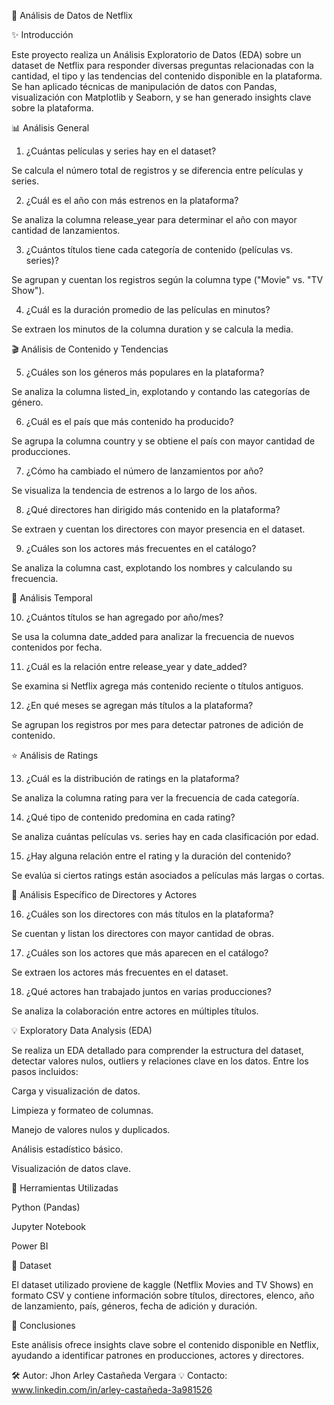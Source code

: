 🌟 Análisis de Datos de Netflix

✨ Introducción

Este proyecto realiza un Análisis Exploratorio de Datos (EDA) sobre un dataset de Netflix para responder diversas preguntas relacionadas con la cantidad, el tipo y las tendencias del contenido disponible en la plataforma. Se han aplicado técnicas de manipulación de datos con Pandas, visualización con Matplotlib y Seaborn, y se han generado insights clave sobre la plataforma.

📊 Análisis General

1. ¿Cuántas películas y series hay en el dataset?

Se calcula el número total de registros y se diferencia entre películas y series.

2. ¿Cuál es el año con más estrenos en la plataforma?

Se analiza la columna release_year para determinar el año con mayor cantidad de lanzamientos.

3. ¿Cuántos títulos tiene cada categoría de contenido (películas vs. series)?

Se agrupan y cuentan los registros según la columna type ("Movie" vs. "TV Show").

4. ¿Cuál es la duración promedio de las películas en minutos?

Se extraen los minutos de la columna duration y se calcula la media.

🎬 Análisis de Contenido y Tendencias

5. ¿Cuáles son los géneros más populares en la plataforma?

Se analiza la columna listed_in, explotando y contando las categorías de género.

6. ¿Cuál es el país que más contenido ha producido?

Se agrupa la columna country y se obtiene el país con mayor cantidad de producciones.

7. ¿Cómo ha cambiado el número de lanzamientos por año?

Se visualiza la tendencia de estrenos a lo largo de los años.

8. ¿Qué directores han dirigido más contenido en la plataforma?

Se extraen y cuentan los directores con mayor presencia en el dataset.

9. ¿Cuáles son los actores más frecuentes en el catálogo?

Se analiza la columna cast, explotando los nombres y calculando su frecuencia.

📅 Análisis Temporal

10. ¿Cuántos títulos se han agregado por año/mes?

Se usa la columna date_added para analizar la frecuencia de nuevos contenidos por fecha.

11. ¿Cuál es la relación entre release_year y date_added?

Se examina si Netflix agrega más contenido reciente o títulos antiguos.

12. ¿En qué meses se agregan más títulos a la plataforma?

Se agrupan los registros por mes para detectar patrones de adición de contenido.

⭐ Análisis de Ratings

13. ¿Cuál es la distribución de ratings en la plataforma?

Se analiza la columna rating para ver la frecuencia de cada categoría.

14. ¿Qué tipo de contenido predomina en cada rating?

Se analiza cuántas películas vs. series hay en cada clasificación por edad.

15. ¿Hay alguna relación entre el rating y la duración del contenido?

Se evalúa si ciertos ratings están asociados a películas más largas o cortas.

🔎 Análisis Específico de Directores y Actores

16. ¿Cuáles son los directores con más títulos en la plataforma?

Se cuentan y listan los directores con mayor cantidad de obras.

17. ¿Cuáles son los actores que más aparecen en el catálogo?

Se extraen los actores más frecuentes en el dataset.

18. ¿Qué actores han trabajado juntos en varias producciones?

Se analiza la colaboración entre actores en múltiples títulos.

💡 Exploratory Data Analysis (EDA)

Se realiza un EDA detallado para comprender la estructura del dataset, detectar valores nulos, outliers y relaciones clave en los datos. Entre los pasos incluidos:

Carga y visualización de datos.

Limpieza y formateo de columnas.

Manejo de valores nulos y duplicados.

Análisis estadístico básico.

Visualización de datos clave.

🔧 Herramientas Utilizadas

Python (Pandas)

Jupyter Notebook 

Power BI 

📄 Dataset

El dataset utilizado proviene de kaggle (Netflix Movies and TV Shows) en formato CSV y contiene información sobre títulos, directores, elenco, año de lanzamiento, país, géneros, fecha de adición y duración.

📖 Conclusiones

Este análisis ofrece insights clave sobre el contenido disponible en Netflix, ayudando a identificar patrones en producciones, actores y directores.

🛠️ Autor: Jhon Arley Castañeda Vergara
💡 Contacto:  www.linkedin.com/in/arley-castañeda-3a981526
